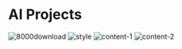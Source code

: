 # AI Projects

![8000download](https://github.com/user-attachments/assets/916a20d4-a464-425a-be80-bbef0cbed6ee)
![style](https://github.com/user-attachments/assets/2abd5c3f-e002-44c8-afe4-b93cd4d02823)
![content-1](https://github.com/user-attachments/assets/60b7e89c-cb29-4393-ba24-51ec4376be05)
![content-2](https://github.com/user-attachments/assets/c562f7f1-73b7-473a-8811-cb18f72a3fa6)

